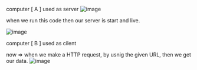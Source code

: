 computer [ A ] used as server
![image](https://github.com/user-attachments/assets/727ce917-3d06-471f-aba0-8764d5372751)

 when we run this code then our server is start and live. 
 
 ![image](https://github.com/user-attachments/assets/fdd668f5-c558-40f0-a4aa-0500e0596db3)



computer [ B ] used as cilent

now =>
when we make a HTTP request, by usnig the given URL, then we get our data.
![image](https://github.com/user-attachments/assets/50f7ed4b-74f1-41fe-ab11-8ed64c6a0ed4)

